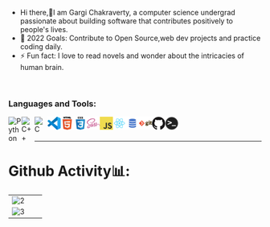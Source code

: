 - Hi there,👋I am Gargi Chakraverty, a computer science undergrad passionate about building software that contributes positively to people's lives.
- 🥅 2022 Goals: Contribute to Open Source,web dev projects and practice coding daily.
- ⚡ Fun fact: I love to read novels and wonder about the intricacies of human brain.



<br />

### Languages and Tools:
<img align="left" alt="Python" width="26px" src="https://img.icons8.com/color/50/000000/python.png" />
<img align="left" alt="C++" width="26px" src="https://img.icons8.com/ios-filled/50/000000/c-plus-plus-logo.png"/>
<img align="left" alt="C" width="26px"  src="https://img.icons8.com/color/50/000000/c-programming.png" />
<img align="left" alt="Visual Studio Code" width="26px" src="https://raw.githubusercontent.com/github/explore/80688e429a7d4ef2fca1e82350fe8e3517d3494d/topics/visual-studio-code/visual-studio-code.png" />
<img align="left" alt="HTML5" width="26px" src="https://raw.githubusercontent.com/github/explore/80688e429a7d4ef2fca1e82350fe8e3517d3494d/topics/html/html.png" />
<img align="left" alt="CSS3" width="26px" src="https://raw.githubusercontent.com/github/explore/80688e429a7d4ef2fca1e82350fe8e3517d3494d/topics/css/css.png" />
<img align="left" alt="Sass" width="26px" src="https://raw.githubusercontent.com/github/explore/80688e429a7d4ef2fca1e82350fe8e3517d3494d/topics/sass/sass.png" />
<img align="left" alt="JavaScript" width="26px" src="https://raw.githubusercontent.com/github/explore/80688e429a7d4ef2fca1e82350fe8e3517d3494d/topics/javascript/javascript.png" />
<img align="left" alt="React" width="26px" src="https://raw.githubusercontent.com/github/explore/80688e429a7d4ef2fca1e82350fe8e3517d3494d/topics/react/react.png" />
<img align="left" alt="SQL" width="26px" src="https://raw.githubusercontent.com/github/explore/80688e429a7d4ef2fca1e82350fe8e3517d3494d/topics/sql/sql.png" />
<img align="left" alt="Git" width="26px" src="https://raw.githubusercontent.com/github/explore/80688e429a7d4ef2fca1e82350fe8e3517d3494d/topics/git/git.png" />
<img align="left" alt="GitHub" width="26px" src="https://raw.githubusercontent.com/github/explore/78df643247d429f6cc873026c0622819ad797942/topics/github/github.png" />
<img align="left" alt="Terminal" width="26px" src="https://raw.githubusercontent.com/github/explore/80688e429a7d4ef2fca1e82350fe8e3517d3494d/topics/terminal/terminal.png" />




<br />
<br />

---




# Github Activity📊:

<table>
  <tr>
    <td><img src="https://github-readme-stats.vercel.app/api/top-langs/?username=GargiChakraverty&theme=radical&layout=compact&hide=Jupyter%20Notebook"  display=block width=100% height=auto  alt="2" ></td>
   </tr> 
   <tr>
      <td><img src="https://github-readme-streak-stats.herokuapp.com/?user=GargiChakraverty&theme=tokyonight"  display=block width=100% height=auto alt="3" ></td>
     <td><td>
  </td>
  </tr>
</table>



